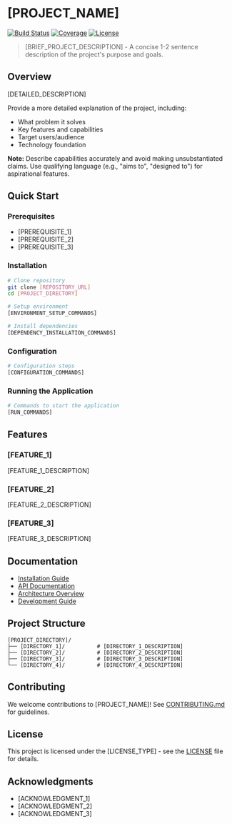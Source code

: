 # [PROJECT_NAME]

[![Build Status](https://img.shields.io/badge/build-status-badge-url)](build-url) [![Coverage](https://img.shields.io/badge/coverage-percentage-green)](coverage-url) [![License](https://img.shields.io/badge/license-license-type-blue)](LICENSE)

> [BRIEF_PROJECT_DESCRIPTION] - A concise 1-2 sentence description of the project's purpose and goals.

## Overview

[DETAILED_DESCRIPTION]

Provide a more detailed explanation of the project, including:
- What problem it solves
- Key features and capabilities
- Target users/audience
- Technology foundation

**Note:** Describe capabilities accurately and avoid making unsubstantiated claims. Use qualifying language (e.g., "aims to", "designed to") for aspirational features.

## Quick Start

### Prerequisites

- [PREREQUISITE_1]
- [PREREQUISITE_2]
- [PREREQUISITE_3]

### Installation

```bash
# Clone repository
git clone [REPOSITORY_URL]
cd [PROJECT_DIRECTORY]

# Setup environment
[ENVIRONMENT_SETUP_COMMANDS]

# Install dependencies
[DEPENDENCY_INSTALLATION_COMMANDS]
```

### Configuration

```bash
# Configuration steps
[CONFIGURATION_COMMANDS]
```

### Running the Application

```bash
# Commands to start the application
[RUN_COMMANDS]
```

## Features

### [FEATURE_1]

[FEATURE_1_DESCRIPTION]

### [FEATURE_2]

[FEATURE_2_DESCRIPTION]

### [FEATURE_3]

[FEATURE_3_DESCRIPTION]

## Documentation

- [Installation Guide](./docs/INSTALLATION_GUIDE.md)
- [API Documentation](./docs/API_REFERENCE.md)
- [Architecture Overview](./docs/ARCHITECTURE_OVERVIEW.md)
- [Development Guide](./docs/DEVELOPMENT_GUIDE.md)

## Project Structure

```
[PROJECT_DIRECTORY]/
├── [DIRECTORY_1]/          # [DIRECTORY_1_DESCRIPTION]
├── [DIRECTORY_2]/          # [DIRECTORY_2_DESCRIPTION]
├── [DIRECTORY_3]/          # [DIRECTORY_3_DESCRIPTION]
└── [DIRECTORY_4]/          # [DIRECTORY_4_DESCRIPTION]
```

## Contributing

We welcome contributions to [PROJECT_NAME]! See [CONTRIBUTING.md](./CONTRIBUTING.md) for guidelines.

## License

This project is licensed under the [LICENSE_TYPE] - see the [LICENSE](LICENSE) file for details.

## Acknowledgments

- [ACKNOWLEDGMENT_1]
- [ACKNOWLEDGMENT_2]
- [ACKNOWLEDGMENT_3]